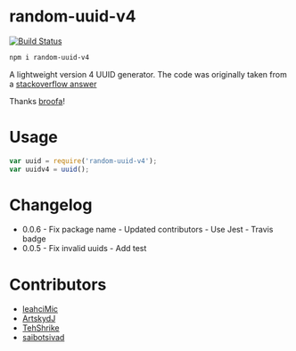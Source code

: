# random-uuid-v4

[![Build Status](https://travis-ci.org/leahciMic/random-uuid-v4.svg?branch=master)](https://travis-ci.org/leahciMic/random-uuid-v4)

```sh
npm i random-uuid-v4
```

A lightweight version 4 UUID generator. The code was originally taken from a
[stackoverflow answer](http://stackoverflow.com/questions/105034/how-to-create-a-guid-uuid-in-javascript)

Thanks [broofa](http://stackoverflow.com/users/109538/broofa)!

# Usage

```js
var uuid = require('random-uuid-v4');
var uuidv4 = uuid();
```

# Changelog
* 0.0.6 - Fix package name
        - Updated contributors
        - Use Jest
        - Travis badge
* 0.0.5 - Fix invalid uuids
        - Add test

# Contributors

* [leahciMic](https://github.com/leahciMic)
* [ArtskydJ](https://github.com/ArtskydJ)
* [TehShrike](https://github.com/TehShrike)
* [saibotsivad](https://github.com/saibotsivad)
